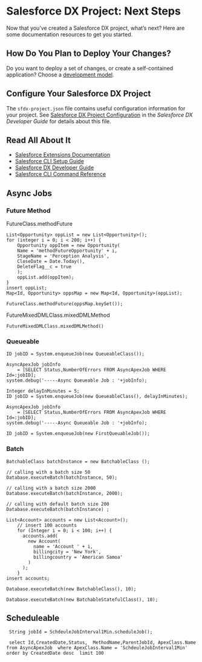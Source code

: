 # Salesforce DX Project: Next Steps

Now that you’ve created a Salesforce DX project, what’s next? Here are some documentation resources to get you started.

## How Do You Plan to Deploy Your Changes?

Do you want to deploy a set of changes, or create a self-contained application? Choose a [development model](https://developer.salesforce.com/tools/vscode/en/user-guide/development-models).

## Configure Your Salesforce DX Project

The `sfdx-project.json` file contains useful configuration information for your project. See [Salesforce DX Project Configuration](https://developer.salesforce.com/docs/atlas.en-us.sfdx_dev.meta/sfdx_dev/sfdx_dev_ws_config.htm) in the _Salesforce DX Developer Guide_ for details about this file.

## Read All About It

- [Salesforce Extensions Documentation](https://developer.salesforce.com/tools/vscode/)
- [Salesforce CLI Setup Guide](https://developer.salesforce.com/docs/atlas.en-us.sfdx_setup.meta/sfdx_setup/sfdx_setup_intro.htm)
- [Salesforce DX Developer Guide](https://developer.salesforce.com/docs/atlas.en-us.sfdx_dev.meta/sfdx_dev/sfdx_dev_intro.htm)
- [Salesforce CLI Command Reference](https://developer.salesforce.com/docs/atlas.en-us.sfdx_cli_reference.meta/sfdx_cli_reference/cli_reference.htm)

## Async Jobs

### Future Method

FutureClass.methodFuture

```
List<Opportunity> oppList = new List<Opportunity>();
for (integer i = 0; i < 200; i++) {
    Opportunity oppItem = new Opportunity(
    Name = 'methodFutureOpportunity' + i,
    StageName = 'Perception Analysis',
    CloseDate = Date.Today(),
    DeleteFlag__c = true
    );
    oppList.add(oppItem);
}
insert oppList;
Map<Id, Opportunity> oppsMap = new Map<Id, Opportunity>(oppList);

FutureClass.methodFuture(oppsMap.keySet());
```

FutureMixedDMLClass.mixedDMLMethod

```
FutureMixedDMLClass.mixedDMLMethod()
```

### Queueable

```
ID jobID = System.enqueueJob(new QueueableClass());

AsyncApexJob jobInfo
    = [SELECT Status,NumberOfErrors FROM AsyncApexJob WHERE Id=:jobID];
system.debug('-----Async Queueable Job : '+jobInfo);
```

```
Integer delayInMinutes = 5;
ID jobID = System.enqueueJob(new QueueableClass(), delayInMinutes);

AsyncApexJob jobInfo
    = [SELECT Status,NumberOfErrors FROM AsyncApexJob WHERE Id=:jobID];
system.debug('-----Async Queueable Job : '+jobInfo);
```

```
ID jobID = System.enqueueJob(new FirstQueuableJob());
```

### Batch

```
BatchableClass batchInstance = new BatchableClass ();

// calling with a batch size 50
Database.executeBatch(batchInstance, 50);

// calling with a batch size 2000
Database.executeBatch(batchInstance, 2000);

// calling with default batch size 200
Database.executeBatch(batchInstance) ;
```

```
List<Account> accounts = new List<Account>();
    // insert 100 accounts
    for (Integer i = 0; i < 100; i++) {
      accounts.add(
        new Account(
          name = 'Account ' + i,
          billingcity = 'New York',
          billingcountry = 'American Samoa'
        )
      );
    }
insert accounts;

Database.executeBatch(new BatchableClass(), 10);

Database.executeBatch(new BatchableStatefulClass(), 10);

```

## Scheduleable

```
 String jobId = SchdeuleJobInterval1Min.scheduleJob();

 select Id,CreatedDate,Status,  MethodName,ParentJobId, ApexClass.Name from AsyncApexJob  where ApexClass.Name = 'SchdeuleJobInterval1Min' order by CreatedDate desc  limit 100

```
